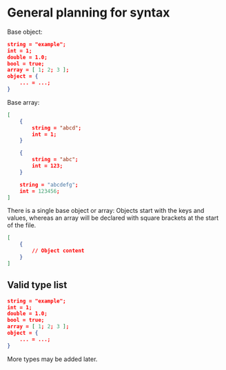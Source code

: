 # General planning for syntax

Base object:

<!-- TODO: Replace JSON markdown styling -->

```json
string = "example";
int = 1;
double = 1.0;
bool = true;
array = [ 1; 2; 3 ];
object = {
    ... = ...;
}
```

Base array:
```json
[
    {
        string = "abcd";
        int = 1;
    }

    {
        string = "abc";
        int = 123;
    }

    string = "abcdefg";
    int = 123456;
]
```

There is a single base object or array:
Objects start with the keys and values,
whereas an array will be declared with square brackets at the start of the file.

```json
[
    {
        // Object content
    }
]
```

## Valid type list

```json
string = "example";
int = 1;
double = 1.0;
bool = true;
array = [ 1; 2; 3 ];
object = {
    ... = ...;
}
```

More types may be added later.
